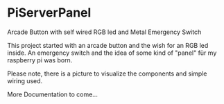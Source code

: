 # PiServerPanel
Arcade Button with self wired RGB led and Metal Emergency Switch

This project started with an arcade button and the wish for an RGB led inside.
An emergency switch and the idea of some kind of "panel" für my raspberry pi was born.

Please note, there is a picture to visualize the components and simple wiring used.

More Documentation to come...
